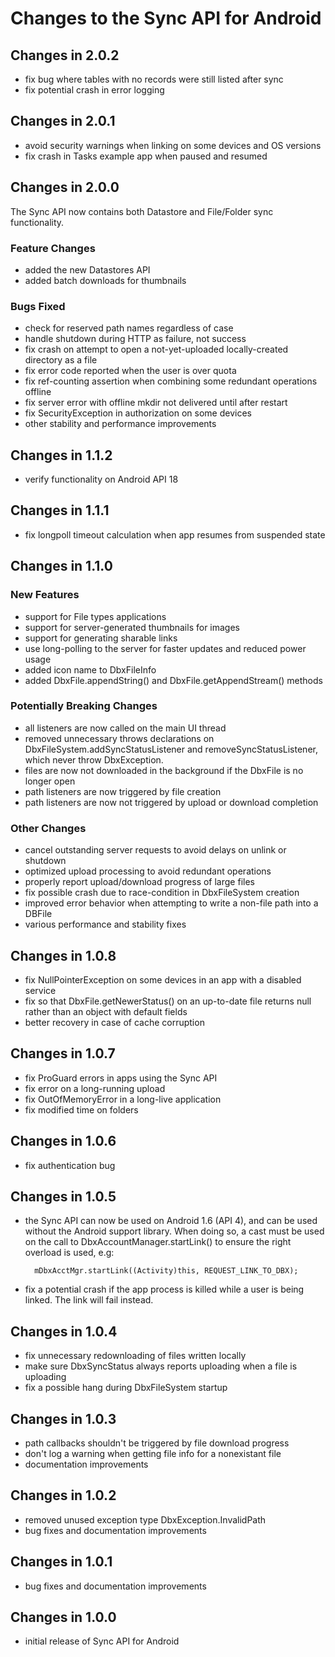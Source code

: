 Changes to the Sync API for Android
===================================

Changes in 2.0.2
----------------
- fix bug where tables with no records were still listed after sync
- fix potential crash in error logging

Changes in 2.0.1
----------------
- avoid security warnings when linking on some devices and OS versions
- fix crash in Tasks example app when paused and resumed

Changes in 2.0.0
----------------
The Sync API now contains both Datastore and File/Folder sync functionality.

### Feature Changes
- added the new Datastores API
- added batch downloads for thumbnails

### Bugs Fixed
- check for reserved path names regardless of case
- handle shutdown during HTTP as failure, not success
- fix crash on attempt to open a not-yet-uploaded locally-created directory as a file
- fix error code reported when the user is over quota
- fix ref-counting assertion when combining some redundant operations offline
- fix server error with offline mkdir not delivered until after restart
- fix SecurityException in authorization on some devices
- other stability and performance improvements

Changes in 1.1.2
----------------
- verify functionality on Android API 18

Changes in 1.1.1
----------------
- fix longpoll timeout calculation when app resumes from suspended state

Changes in 1.1.0
----------------

### New Features
- support for File types applications
- support for server-generated thumbnails for images
- support for generating sharable links
- use long-polling to the server for faster updates and reduced
  power usage
- added icon name to DbxFileInfo
- added DbxFile.appendString() and DbxFile.getAppendStream() methods

### Potentially Breaking Changes
- all listeners are now called on the main UI thread
- removed unnecessary throws declarations on
  DbxFileSystem.addSyncStatusListener and removeSyncStatusListener,
  which never throw DbxException.
- files are now not downloaded in the background if the DbxFile is no longer open
- path listeners are now triggered by file creation
- path listeners are now not triggered by upload or download completion

### Other Changes
- cancel outstanding server requests to avoid delays on unlink or shutdown
- optimized upload processing to avoid redundant operations
- properly report upload/download progress of large files
- fix possible crash due to race-condition in DbxFileSystem creation
- improved error behavior when attempting to write a non-file path into a DBFile
- various performance and stability fixes

Changes in 1.0.8
----------------
- fix NullPointerException on some devices in an app with a disabled service
- fix so that DbxFile.getNewerStatus() on an up-to-date file returns null
  rather than an object with default fields
- better recovery in case of cache corruption

Changes in 1.0.7
----------------
- fix ProGuard errors in apps using the Sync API
- fix error on a long-running upload
- fix OutOfMemoryError in a long-live application
- fix modified time on folders

Changes in 1.0.6
----------------
- fix authentication bug

Changes in 1.0.5
----------------
- the Sync API can now be used on Android 1.6 (API 4), and can be used
  without the Android support library.  When doing so, a cast must be
  used on the call to DbxAccountManager.startLink() to ensure the
  right overload is used, e.g:

        mDbxAcctMgr.startLink((Activity)this, REQUEST_LINK_TO_DBX);

- fix a potential crash if the app process is killed while a user
  is being linked.  The link will fail instead.

Changes in 1.0.4
----------------
- fix unnecessary redownloading of files written locally
- make sure DbxSyncStatus always reports uploading when a file is uploading
- fix a possible hang during DbxFileSystem startup

Changes in 1.0.3
----------------
- path callbacks shouldn't be triggered by file download progress
- don't log a warning when getting file info for a nonexistant file
- documentation improvements

Changes in 1.0.2
----------------
- removed unused exception type DbxException.InvalidPath
- bug fixes and documentation improvements

Changes in 1.0.1
----------------
- bug fixes and documentation improvements

Changes in 1.0.0
----------------
- initial release of Sync API for Android
